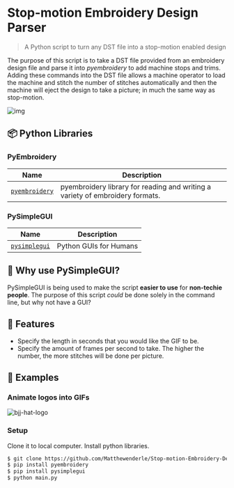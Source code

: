 # Stop-motion Embroidery Design Parser

> A Python script to turn any DST file into a stop-motion enabled design 

The purpose of this script is to take a DST file provided from an embroidery design file and parse it into *pyembroidery* to add machine stops and trims. Adding these commands into the DST file allows a machine operator to load the machine and stitch the number of stitches automatically and then the machine will eject the design to take a picture; in much the same way as stop-motion.

![img](https://i.imgur.com/4uaMBhG.png)

## 📦 Python Libraries

### PyEmbroidery

| Name | Description |
| --- | --- |
| [`pyembroidery`](https://github.com/EmbroidePy/pyembroidery) | pyembroidery library for reading and writing a variety of embroidery formats.  |

### PySimpleGUI

| Name | Description |
| --- | --- |
| [`pysimplegui`](https://www.pysimplegui.org/en/latest/) | Python GUIs for Humans |

## 🤖 Why use PySimpleGUI?

PySimpleGUI is being used to make the script **easier to use** for **non-techie people**. The purpose of this script *could* be done solely in the command line, but why not have a GUI? 


## 🎨 Features

* Specify the length in seconds that you would like the GIF to be.
* Specify the amount of frames per second to take. The higher the number, the more stitches will be done per picture.

## 🐾 Examples

### Animate logos into GIFs

![bjj-hat-logo](https://i.imgur.com/Ynfaqt9.gif)


### Setup

Clone it to local computer. Install python libraries.

```sh
$ git clone https://github.com/Matthewenderle/Stop-motion-Embroidery-Design-Parser.git
$ pip install pyembroidery
$ pip install pysimplegui
$ python main.py
```

